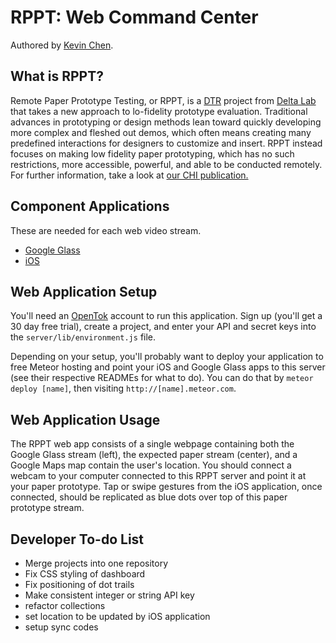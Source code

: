 RPPT: Web Command Center
===========================
Authored by [Kevin Chen](http://kevinchen.ninja).

## What is RPPT?
Remote Paper Prototype Testing, or RPPT, is a [DTR](http://dtr.meteor.com) project from [Delta Lab](https://delta.northwestern.edu) that takes a new approach to lo-fidelity prototype evaluation. Traditional advances in prototyping or design methods lean toward quickly developing more complex and fleshed out demos, which often means creating many predefined interactions for designers to customize and insert. RPPT instead focuses on making low fidelity paper prototyping, which has no such restrictions, more accessible, powerful, and able to be conducted remotely. For further information, take a look at [our CHI publication.](http://dl.acm.org/citation.cfm?id=2702423)

## Component Applications
These are needed for each web video stream.
 * [Google Glass](https://github.com/NUDelta/remote-paper-prototyper-gdk)
 * [iOS](https://github.com/NUDelta/remote-paper-prototyper-ios)

## Web Application Setup
You'll need an [OpenTok](https://tokbox.com/developer/) account to run this application. Sign up (you'll get a 30 day free trial), create a project, and enter your API and secret keys into the `server/lib/environment.js` file.

Depending on your setup, you'll probably want to deploy your application to free Meteor hosting and point your iOS and Google Glass apps to this server (see their respective READMEs for what to do). You can do that by `meteor deploy [name]`, then visiting `http://[name].meteor.com`.

## Web Application Usage
The RPPT web app consists of a single webpage containing both the Google Glass stream (left), the expected paper stream (center), and a Google Maps map contain the user's location. You should connect a webcam to your computer connected to this RPPT server and point it at your paper prototype. Tap or swipe gestures from the iOS application, once connected, should be replicated as blue dots over top of this paper prototype stream.

## Developer To-do List
 * Merge projects into one repository
 * Fix CSS styling of dashboard
 * Fix positioning of dot trails
 * Make consistent integer or string API key
 * refactor collections
 * set location to be updated by iOS application
 * setup sync codes
